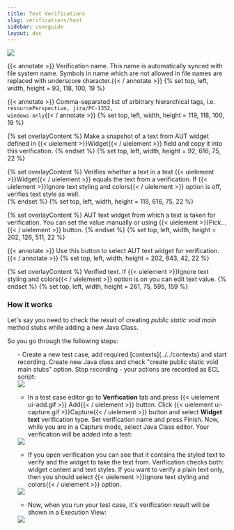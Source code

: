 ```yaml
---
title: Text Verifications
slug: verifications/text
sidebar: userguide
layout: doc
---
```


<div class="screenshot">
  <img src="{{site.url}}/shared/img/screenshot-text-verification-editor-1.png"></img>
  
  <!-- Name -->
 {{< annotate  >}}  Verification name. This name is automatically synced with file system name. Symbols in name which are not allowed in file names are replaced with 
  underscore character.{{< / annotate >}}
  {% set top, left, width, height = 93, 118, 100, 19 %}

  <!-- Tags -->
 {{< annotate  >}}  Comma-separated list of arbitrary hierarchical tags, i.e. <code>resourcePerspective, jira/PC-1352, windows-only</code>{{< / annotate >}}
  {% set top, left, width, height = 119, 118, 100, 19 %}
  
  <!-- Capture button  -->
  {% set overlayContent %}
  Make a snapshot of a text from AUT widget defined in {{< uielement >}}Widget{{< / uielement >}} field and copy it into this verification. 
  {% endset %}
  {% set top, left, width, height = 92, 616, 75, 22 %}

  <!-- Verify button  -->
  {% set overlayContent %}
  Verifies whether a text in a text {{< uielement >}}Widget{{< / uielement >}} equals the text from a verification. If {{< uielement >}}Ignore text styling and colors{{< / uielement >}} option is off,
  verifies text style as well.  
  {% endset %}
  {% set top, left, width, height = 118, 616, 75, 22 %}
  
  <!-- Widget -->
  {% set overlayContent %}
  AUT text widget from which a text is taken for verification. You can set the value manually or using {{< uielement >}}Pick...{{< / uielement >}} button.
  {% endset %}
  {% set top, left, width, height = 202, 126, 511, 22 %}
  
  <!-- Pick button -->
 {{< annotate  >}}  Use this button to select AUT text widget for verification.{{< / annotate >}}
  {% set top, left, width, height = 202, 643, 42, 22 %}
  
  <!-- Text area -->
  {% set overlayContent %}
  Verified text. If {{< uielement >}}Ignore text styling and colors{{< / uielement >}} option is on you can edit text value. 
  {% endset %}
  {% set top, left, width, height = 261, 75, 595, 159 %}
  
  
 </div>
 
 ### How it works
 
Let's say you need to check the result of creating *public static void main* method stubs while adding a new Java Class.

So you go through the following steps:

<ul>
- Create a new test case, add required [contexts](../../contexts) and start recording. 
Create new Java class and check "create public static void main stubs" option. Stop recording - your actions are recorded as ECL script:</li>

<div class="screenshot">
  <img src="{{site.url}}/shared/img/screenshot-text-verification-1.png"></img></div>
  
- In a test case editor go to **Verification** tab and press {{< uielement ui-add.gif >}} Add{{< / uielement >}} button.
Click {{< uielement ui-capture.gif >}}Capture{{< / uielement >}} button and select **Widget text** verification type. 
Set verification name and press Finish. Now, while you are in a Capture mode, select Java Class editor. Your verification will be added into a test:</li>


<div class="screenshot">
  <img src="{{site.url}}/shared/img/screenshot-text-verification-2.png"></img></div>

- If you open verification you can see that it contains the styled text to verify and the widget to take the text from. Verification checks both: widget 
content and text styles. If you want to verify a plain text only, then you should select {{< uielement >}}Ignore text styling and colors{{< / uielement >}} option.</li>

<div class="screenshot">
  <img src="{{site.url}}/shared/img/screenshot-text-verification-3.png"></img></div>
  
- Now, when you run your test case, it's verification result will be shown in a Execution View:</li>

<div class="screenshot">
  <img src="{{site.url}}/shared/img/screenshot-text-verification-4.png"></img></div>

</ul>


